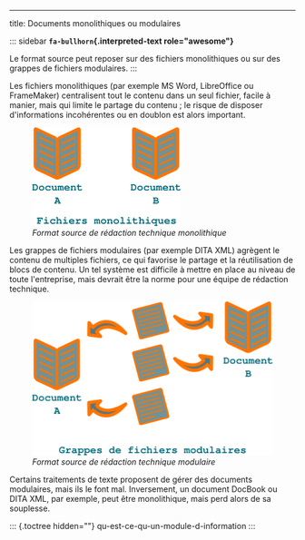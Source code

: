 ---
title: Documents monolithiques ou modulaires

::: sidebar
**`fa-bullhorn`{.interpreted-text role="awesome"}**

Le format source peut reposer sur des fichiers monolithiques ou sur des
grappes de fichiers modulaires.
:::

Les fichiers monolithiques (par exemple MS Word, LibreOffice ou
FrameMaker) centralisent tout le contenu dans un seul fichier, facile à
manier, mais qui limite le partage du contenu ; le risque de disposer
d\'informations incohérentes ou en doublon est alors important.

<figure>
<img src="graphics/monolithique.svg" alt="graphics/monolithique.svg" />
<figcaption><em>Format source de rédaction technique
monolithique</em></figcaption>
</figure>

Les grappes de fichiers modulaires (par exemple DITA XML) agrègent le
contenu de multiples fichiers, ce qui favorise le partage et la
réutilisation de blocs de contenu. Un tel système est difficile à mettre
en place au niveau de toute l\'entreprise, mais devrait être la norme
pour une équipe de rédaction technique.

<figure>
<img src="graphics/grappe.svg" alt="graphics/grappe.svg" />
<figcaption><em>Format source de rédaction technique
modulaire</em></figcaption>
</figure>

Certains traitements de texte proposent de gérer des documents
modulaires, mais ils le font mal. Inversement, un document DocBook ou
DITA XML, par exemple, peut être monolithique, mais perd alors de sa
souplesse.

::: {.toctree hidden=""}
qu-est-ce-qu-un-module-d-information
:::
